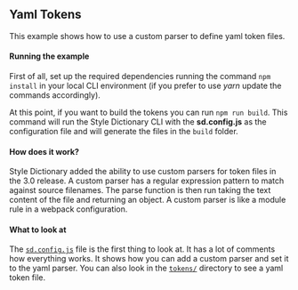 ## Yaml Tokens

This example shows how to use a custom parser to define yaml token files.

#### Running the example

First of all, set up the required dependencies running the command `npm install` in your local CLI environment (if you prefer to use *yarn* update the commands accordingly).

At this point, if you want to build the tokens you can run `npm run build`. This command will run the Style Dictionary CLI with the **sd.config.js** as the configuration file and will generate the files in the `build` folder.

#### How does it work?

Style Dictionary added the ability to use custom parsers for token files in the 3.0 release. A custom parser has a regular expression pattern to match against source filenames. The parse function is then run taking the text content of the file and returning an object. A custom parser is like a module rule in a webpack configuration.

#### What to look at

The [`sd.config.js`](sd.config.js) file is the first thing to look at. It has a lot of comments how everything works. It shows how you can add a custom parser and set it to the yaml parser. You can also look in the [`tokens/`](tokens/) directory to see a yaml token file. 

